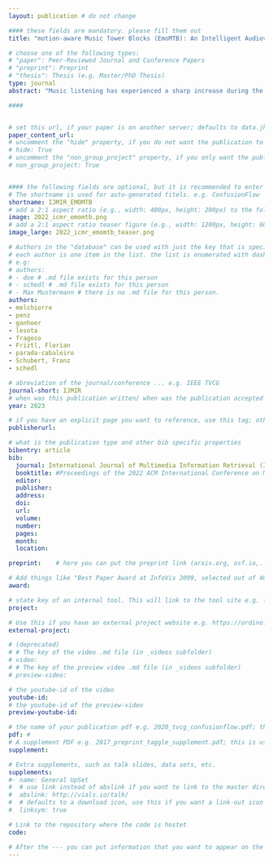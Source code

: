 ```yaml
---
layout: publication # do not change

#### these fields are mandatory. please fill them out
title: "motion-aware Music Tower Blocks (EmoMTB): An Intelligent Audiovisual Interface for Music Discovery and Recommendation" # title of your publication 

# choose one of the following types:
# "paper": Peer-Reviewed Journal and Conference Papers
# "preprint": Preprint
# "thesis": Thesis (e.g. Master/PhD Thesis)
type: journal
abstract: "Music listening has experienced a sharp increase during the last decade thanks to music streaming and recommendation services. While they offer text-based search functionality and provide recommendation lists of remarkable utility, their typical mode of interaction is unidimensional, i.e., they provide lists of consecutive tracks, which are commonly inspected in sequential order by the user. The user experience with such systems is heavily affected by cognition biases (e.g., position bias, human tendency to pay more attention to first positions of ordered lists) as well as algorithmic biases (e.g., popularity bias, the tendency of recommender systems to overrepresent popular items). This may cause dissatisfaction among the users by disabling them to find novel music to enjoy. In light of such systems and biases, we propose an intelligent audiovisual music exploration system named EmoMTB. It allows the user to browse the entirety of a given collection in a free non-linear fashion. The navigation is assisted by a set of personalized emotion-aware recommendations which serve as starting points for the exploration experience. EmoMTB adopts the metaphor of a city, in which each track (visualized as a colored cube) represents one floor of a building. Highly similar tracks are located in the same building, moderately similar ones form neighborhoods that mostly correspond to genres. Tracks situated between distinct neighborhoods create a gradual transition between genres. Users can navigate this music city using their smartphones as control devices. They can explore districts of well-known music or decide to leave their comfort zone. In addition, EmoMTB integrates an emotion-aware music recommendation system that re-ranks the list of suggested starting points for exploration according to the user’s self-identified emotion or the collective emotion expressed in EmoMTB’s Twitter channel. Evaluation of EmoMTB has been carried out in a three-fold way: by quantifying the homogeneity of the clustering underlying the construction of the city, by measuring the accuracy of the emotion predictor, and by carrying out a web-based survey composed of open questions to obtain qualitative feedback from users." # insert the abstract of your publication between the quotes; you can use html e.g. to make links (<a></a>) or generate bold (<b></b>) etc. text 

####


# set this url, if your paper is on another server; defaults to data.jku-vds-lab.at
paper_content_url: 
# uncomment the "hide" property, if you do not want the publication to be displayed on the website (usually you don't need this)
# hide: True
# uncomment the "non_group_project" property, if you only want the publication to be displayed on your personal page (i.e. publications where you contributed, but does not have anything to do with the Vis Group e.g. Master Thesis,...)
# non_group_project: True


#### the following fields are optional, but it is recommended to enter as much information as possible
# The shortname is used for auto-generated titels. e.g. ConfusionFlow
shortname: IJMIR_EMOMTB
# add a 2:1 aspect ratio (e.g., width: 400px, height: 200px) to the folder /assets/images/papers/ e.g. 2020_tvcg_confusionflow.png
image: 2022_icmr_emomtb.png
# add a 2:1 aspect ratio teaser figure (e.g., width: 1200px, height: 600px) to the folder /assets/images/papers/ e.g. 2020_tvcg_confusionflow_teaser.png
image_large: 2022_icmr_emomtb_teaser.png

# Authors in the "database" can be used with just the key that is specified in the corresponding .md file (usually it is the lastname in lower case e.g. doe). Authors that do not have an individual page here should be stated with their full name (e.g. John Doe)
# each author is one item in the list. the list is enumerated with dashes ("-")
# e.g:
# authors:
# - doe # .md file exists for this person
# - schedl # .md file exists for this person
# - Max Mustermann # there is no .md file for this person.
authors:
- melchiorre
- penz
- ganhoer
- lesota
- fragoso
- Friztl, Florian
- parada-cabaleiro
- Schubert, Franz
- schedl

# abreviation of the journal/conference ... e.g. IEEE TVCG
journal-short: IJMIR
# when was this publication written/ when was the publication accepted (e.g. 2020)
year: 2023

# if you have an explicit page you want to reference, use this tag; otherwise it will be generated from your doi
publisherurl: 

# what is the publication type and other bib specific properties
bibentry: article
bib:
  journal: International Journal of Multimedia Information Retrieval (IJMIR) To Appear
  booktitle: #Proceedings of the 2022 ACM International Conference on Multimedia Retrieval (ICMR)
  editor: 
  publisher: 
  address: 
  doi: 
  url: 
  volume:
  number:
  pages: 
  month: 
  location: 

preprint:	 # here you can put the preprint link (arxiv.org, osf.io,...) e.g. https://arxiv.org/abs/1910.00969

# Add things like "Best Paper Award at InfoVis 2099, selected out of 4000 submissions"
award:

# state key of an internal tool. This will link to the tool site e.g. lineup (usually not needed)
project: 

# Use this if you have an external project website e.g. https://ordino.caleydoapp.org/
external-project: 

# (deprecated)
# # The key of the video .md file (in _videos subfolder)
# video: 
# # The key of the preview video .md file (in _videos subfolder)
# preview-video:

# the youtube-id of the video
youtube-id: 
# the youtube-id of the preview-video
preview-youtube-id: 

# the name of your publication pdf e.g. 2020_tvcg_confusionflow.pdf; this is usually uploaded to the caleydo aws server
pdf: # 
# A supplement PDF e.g. 2017_preprint_taggle_supplement.pdf; this is usually uploaded to the caleydo aws server
supplement: 

# Extra supplements, such as talk slides, data sets, etc.
supplements:
#- name: General UpSet
#  # use link instead of abslink if you want to link to the master directory
#  abslink: http://vials.io/talk/
#  # defaults to a download icon, use this if you want a link-out icon
#  linksym: true

# Link to the repository where the code is hostet
code: 

# After the --- you can put information that you want to appear on the website using markdown formatting or HTML. A good example are acknowledgements, extra references, an erratum, etc.
---
```


